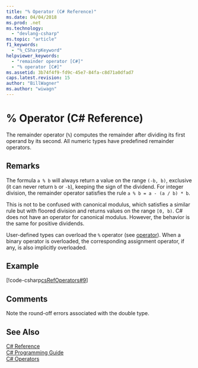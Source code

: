 ```yaml
---
title: "% Operator (C# Reference)"
ms.date: 04/04/2018
ms.prod: .net
ms.technology: 
  - "devlang-csharp"
ms.topic: "article"
f1_keywords: 
  - "%_CSharpKeyword"
helpviewer_keywords: 
  - "remainder operator [C#]"
  - "% operator [C#]"
ms.assetid: 3b74f4f9-fd9c-45e7-84fa-c8d71a0dfad7
caps.latest.revision: 15
author: "BillWagner"
ms.author: "wiwagn"
---
```

# % Operator (C# Reference)
The remainder operator (`%`) computes the remainder after dividing its first operand by its second. All numeric types have predefined remainder operators. 
  
## Remarks  
 The formula `a % b` will always return a value on the range `(-b, b)`, exclusive (it can never return `b` or `-b`), keeping the sign of the dividend. For integer division, the remainder operator satisfies the rule `a % b = a - (a / b) * b`.
  
 This is not to be confused with canonical modulus, which satisfies a similar rule but with floored division and returns values on the range `[0, b)`. C# does not have an operator for canonical modulus. However, the behavior is the same for positive dividends.
  
 User-defined types can overload the `%` operator (see [operator](../../../csharp/language-reference/keywords/operator.md)). When a binary operator is overloaded, the corresponding assignment operator, if any, is also implicitly overloaded.  
  
## Example  
 [!code-csharp[csRefOperators#9](../../../csharp/language-reference/operators/codesnippet/CSharp/remainder-operator_1.cs)]  
  
## Comments  
 Note the round-off errors associated with the double type.  
  
## See Also  
 [C# Reference](../../../csharp/language-reference/index.md)  
 [C# Programming Guide](../../../csharp/programming-guide/index.md)  
 [C# Operators](../../../csharp/language-reference/operators/index.md)
